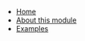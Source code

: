 <!-- markdownlint-disable MD041 -->
- [Home](Home)
- [About this module](About)
- [Examples](Examples)
